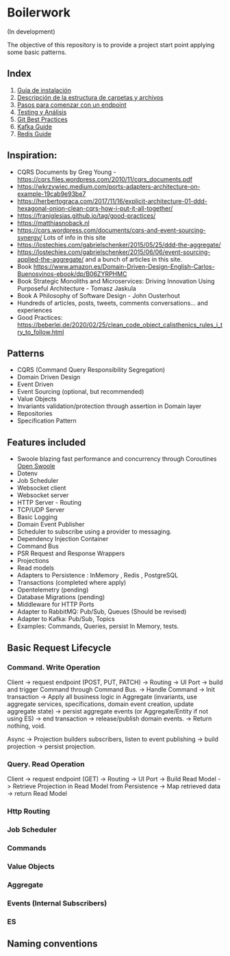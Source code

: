 # Boilerwork

(In development)

The objective of this repository is to provide a project start point applying some basic patterns.

## Index

1. [Guía de instalación](./docs/InstallationGuide.md)
2. [Descripción de la estructura de carpetas y archivos](./docs/FilesTypesDescription.md)
3. [Pasos para comenzar con un endpoint](./docs/UseGuide.md)
4. [Testing y Análisis](./docs/TestingAndAnalysis.md)
4. [Git Best Practices](./docs/GitBestPractices.md)
5. [Kafka Guide](./docs/KafkaGuide.md)
5. [Redis Guide](./docs/RedisGuide.md)


## Inspiration:

-   CQRS Documents by Greg Young - https://cqrs.files.wordpress.com/2010/11/cqrs_documents.pdf
-   https://wkrzywiec.medium.com/ports-adapters-architecture-on-example-19cab9e93be7
-   https://herbertograca.com/2017/11/16/explicit-architecture-01-ddd-hexagonal-onion-clean-cqrs-how-i-put-it-all-together/
-   https://franiglesias.github.io/tag/good-practices/
-   https://matthiasnoback.nl
-   https://cqrs.wordpress.com/documents/cqrs-and-event-sourcing-synergy/ Lots of info in this site
-   https://lostechies.com/gabrielschenker/2015/05/25/ddd-the-aggregate/
-   https://lostechies.com/gabrielschenker/2015/06/06/event-sourcing-applied-the-aggregate/ and a bunch of articles in this site.
-   Book https://www.amazon.es/Domain-Driven-Design-English-Carlos-Buenosvinos-ebook/dp/B06ZYRPHMC
-   Book Strategic Monoliths and Microservices: Driving Innovation Using Purposeful Architecture - Tomasz Jaskula
-   Book A Philosophy of Software Design - John Ousterhout
-   Hundreds of articles, posts, tweets, comments conversations... and experiences
-   Good Practices: https://beberlei.de/2020/02/25/clean_code_object_calisthenics_rules_i_try_to_follow.html

## Patterns

-   CQRS (Command Query Responsibility Segregation)
-   Domain Driven Design
-   Event Driven
-   Event Sourcing (optional, but recommended)
-   Value Objects
-   Invariants validation/protection through assertion in Domain layer
-   Repositories
-   Specification Pattern

## Features included

-   Swoole blazing fast performance and concurrency through Coroutines [Open Swoole](https://openswoole.com)
-   Dotenv
-   Job Scheduler
-   Websocket client
-   Websocket server
-   HTTP Server - Routing
-   TCP/UDP Server
-   Basic Logging
-   Domain Event Publisher
-   Scheduler to subscribe using a provider to messaging.
-   Dependency Injection Container
-   Command Bus
-   PSR Request and Response Wrappers
-   Projections 
-   Read models 
-   Adapters to Persistence : InMemory , Redis , PostgreSQL 
-   Transactions (completed where apply)
-   Opentelemetry (pending)
-   Database Migrations (pending)
-   Middleware for HTTP Ports
-   Adapter to RabbitMQ: Pub/Sub, Queues (Should be revised)
-   Adapter to Kafka: Pub/Sub, Topics
-   Examples: Commands, Queries, persist In Memory, tests.

## Basic Request Lifecycle

### Command. Write Operation

Client -> request endpoint (POST, PUT, PATCH) -> Routing -> UI Port -> build and trigger Command through Command Bus. -> Handle Command -> Init transaction -> Apply all business logic in Aggregate (invariants, use aggregate services, specifications, domain event creation, update aggregate state) -> persist aggregate events (or Aggregate/Entity if not using ES) -> end transaction -> release/publish domain events. -> Return nothing, void.

Async -> Projection builders subscribers, listen to event publishing -> build projection -> persist projection.

### Query. Read Operation

Client -> request endpoint (GET) -> Routing -> UI Port -> Build Read Model -> Retrieve Projection in Read Model from Persistence -> Map retrieved data -> return Read Model


### Http Routing

### Job Scheduler

### Commands

### Value Objects

### Aggregate

### Events (Internal Subscribers)

### ES

## Naming conventions
